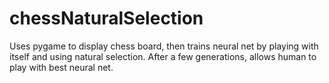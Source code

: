 # chessNaturalSelection
Uses pygame to display chess board, then trains neural net by playing with itself and using natural selection. After a few generations, allows human to play with best neural net.
